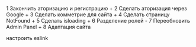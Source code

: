 





1 Закончить аторизацию и регистрацию +
2 Сделать аторизация через Google +
3 Сделать комметрие для сайта +
4 Сделать страницу NotFound +
5 Сделать isloading +
6 Разделение ролей -
7 Переобновить Admin Panel +
8 Адаптация сайта   



настроить eslink